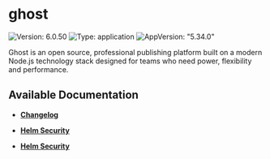 # ghost

![Version: 6.0.50](https://img.shields.io/badge/Version-6.0.50-informational?style=flat-square) ![Type: application](https://img.shields.io/badge/Type-application-informational?style=flat-square) ![AppVersion: "5.34.0"](https://img.shields.io/badge/AppVersion-"5.34.0"-informational?style=flat-square)

Ghost is an open source, professional publishing platform built on a modern Node.js technology stack designed for teams who need power, flexibility and performance.

## Available Documentation

- [**Changelog**](CHANGELOG)

- [**Helm Security**](container-security)

- [**Helm Security**](helm-security)

